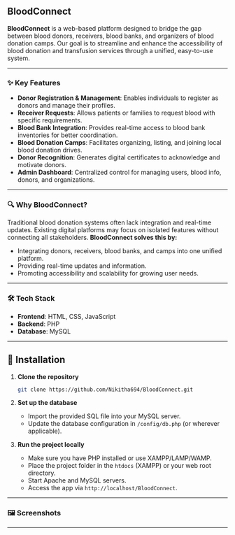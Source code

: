 ## BloodConnect

**BloodConnect** is a web-based platform designed to bridge the gap between blood donors, receivers, blood banks, and organizers of blood donation camps. Our goal is to streamline and enhance the accessibility of blood donation and transfusion services through a unified, easy-to-use system.

---

### ✨ Key Features

* **Donor Registration & Management**: Enables individuals to register as donors and manage their profiles.
* **Receiver Requests**: Allows patients or families to request blood with specific requirements.
* **Blood Bank Integration**: Provides real-time access to blood bank inventories for better coordination.
* **Blood Donation Camps**: Facilitates organizing, listing, and joining local blood donation drives.
* **Donor Recognition**: Generates digital certificates to acknowledge and motivate donors.
* **Admin Dashboard**: Centralized control for managing users, blood info, donors, and organizations.

---

### 🔍 Why BloodConnect?

Traditional blood donation systems often lack integration and real-time updates. Existing digital platforms may focus on isolated features without connecting all stakeholders.
**BloodConnect solves this by:**

* Integrating donors, receivers, blood banks, and camps into one unified platform.
* Providing real-time updates and information.
* Promoting accessibility and scalability for growing user needs.

---

### 🛠️ Tech Stack

* **Frontend**: HTML, CSS, JavaScript
* **Backend**: PHP
* **Database**: MySQL

---

## 🚀 Installation

1. **Clone the repository**

   ```bash
   git clone https://github.com/Nikitha694/BloodConnect.git
   ```

2. **Set up the database**

   * Import the provided SQL file into your MySQL server.
   * Update the database configuration in `/config/db.php` (or wherever applicable).

3. **Run the project locally**

   * Make sure you have PHP installed or use XAMPP/LAMP/WAMP.
   * Place the project folder in the `htdocs` (XAMPP) or your web root directory.
   * Start Apache and MySQL servers.
   * Access the app via `http://localhost/BloodConnect`.

---

### 🖼️ Screenshots



---



